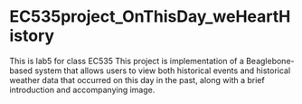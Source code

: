 # EC535project_OnThisDay_weHeartHistory
This is lab5 for class EC535
This project is implementation of a Beaglebone-based system that allows users to view both historical events and historical weather data that occurred on this day in the past, along with a brief introduction and accompanying image. 
